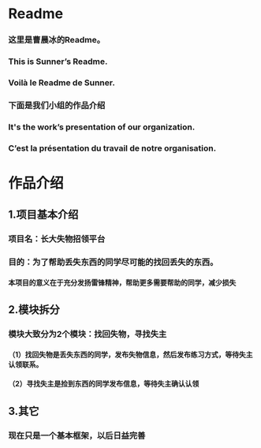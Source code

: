 # Readme #
### 这里是曹晨冰的Readme。 ###
### This is Sunner’s Readme. ###
### Voilà le Readme de Sunner. ###
### 下面是我们小组的作品介绍 ###
### It's the work’s presentation of our organization. ###
### C’est la présentation du travail de notre organisation. ###
# 作品介绍 #
## 1.项目基本介绍 ##
### 项目名：长大失物招领平台 ###
### 目的：为了帮助丢失东西的同学尽可能的找回丢失的东西。 ###
#### 本项目的意义在于充分发扬雷锋精神，帮助更多需要帮助的同学，减少损失 ####
## 2.模块拆分 ##
### 模块大致分为2个模块：找回失物，寻找失主 ###
#### （1）找回失物是丢失东西的同学，发布失物信息，然后发布练习方式，等待失主认领联系。 ####
#### （2）寻找失主是捡到东西的同学发布信息，等待失主确认认领 ####
## 3.其它 ##
### 现在只是一个基本框架，以后日益完善 ###
